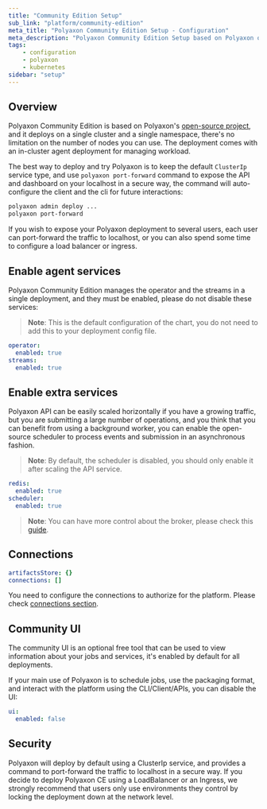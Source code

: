 ```yaml
---
title: "Community Edition Setup"
sub_link: "platform/community-edition"
meta_title: "Polyaxon Community Edition Setup - Configuration"
meta_description: "Polyaxon Community Edition Setup based on Polyaxon open-source."
tags:
    - configuration
    - polyaxon
    - kubernetes
sidebar: "setup"
---
```


## Overview

Polyaxon Community Edition is based on Polyaxon's [open-source project](https://github.com/polyaxon/polyaxon),
and it deploys on a single cluster and a single namespace, there's no limitation on the number of nodes you can use.
The deployment comes with an in-cluster agent deployment for managing workload.

The best way to deploy and try Polyaxon is to keep the default `ClusterIp` service type,
and use `polyaxon port-forward` command to expose the API and dashboard on your localhost in a secure way,
the command will auto-configure the client and the cli for future interactions:

```bash
polyaxon admin deploy ...
polyaxon port-forward
```

If you wish to expose your Polyaxon deployment to several users, each user can port-forward the traffic to localhost,
or you can also spend some time to configure a load balancer or ingress.

## Enable agent services

Polyaxon Community Edition manages the operator and the streams in a single deployment, and they must be enabled, please do not disable these services:

> **Note**: This is the default configuration of the chart, you do not need to add this to your deployment config file.

```yaml
operator:
  enabled: true
streams:
  enabled: true
```

## Enable extra services

Polyaxon API can be easily scaled horizontally if you have a growing traffic,
but you are submitting a large number of operations, and you think that you can benefit from using a background worker,
you can enable the open-source scheduler to process events and submission in an asynchronous fashion.

> **Note**: By default, the scheduler is disabled, you should only enable it after scaling the API service.

```yaml
redis:
  enabled: true
scheduler:
  enabled: true
```

> **Note**: You can have more control about the broker, please check this [guide](/docs/setup/platform/broker/).

## Connections

```yaml
artifactsStore: {}
connections: []
```

You need to configure the connections to authorize for the platform. Please check [connections section](/docs/setup/connections/).

## Community UI

The community UI is an optional free tool that can be used to view information about your jobs and services,
it's enabled by default for all deployments.

If your main use of Polyaxon is to schedule jobs, use the packaging format, and interact with the platform using the CLI/Client/APIs,
you can disable the UI:

```yaml
ui:
  enabled: false
```

## Security

Polyaxon will deploy by default using a ClusterIp service, and provides a command to port-forward the traffic to localhost in a secure way.
If you decide to deploy Polyaxon CE using a LoadBalancer or an Ingress,
we strongly recommend that users only use environments they control by locking the deployment down at the network level.
